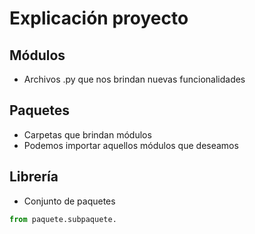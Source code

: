 # Explicación proyecto

## Módulos
 - Archivos .py que nos brindan nuevas funcionalidades

## Paquetes
 - Carpetas que brindan módulos
 - Podemos importar aquellos módulos que deseamos


## Librería
 - Conjunto de paquetes

```py
from paquete.subpaquete.
```